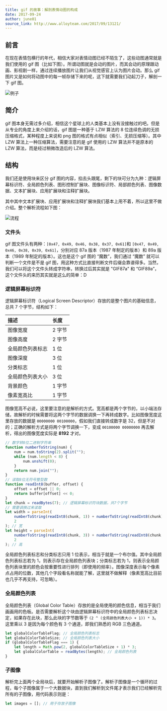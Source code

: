 ```yaml
---
title: gif 的故事：解剖表情动图的构成
date: 2017-09-24
author: june01
source_link: http://www.alloyteam.com/2017/09/13121/
---
```


<!-- {% raw %} - for jekyll -->

## 前言

在现在表情包横行的年代，相信大家对表情动图已经不陌生了，这些动图通常就是我们使用的 gif 图（比如下图）。所谓动图就是会动的图片，而其会动的原理跟动画、影视剧一样，通过连续播放图片让我们从视觉感官上认为图片会动。那么 gif 图片又是如何将动图中的每一帧存储下来的呢，这下就需要我们动起刀子，解剖一下 gif 图。

![例子](http://www.alloyteam.com/wp-content/uploads/2017/09/gif_demo.gif)

## 简介

gif 图本身无需过多介绍，相信这个星球上的人类基本上没有没接触过的吧。但是从专业的角度上来介绍的话，gif 图是一种基于 LZW 算法的 8 位连续色调的无损压缩格式，某种程度上来说和 png 图的格式有点相似（索引、无损压缩等）。其中 LZW 算法上一种压缩算法，需要注意的是 gif 使用的 LZW 算法并不是原本的 LZW 算法，而是经过稍微改造后的 LZW 算法。

## 结构

我们还是使用块来区分 gif 图的内容，掐去头跟尾，剩下的块可分为九种：逻辑屏幕标识符、全局颜色列表、图形控制扩展块、图像标识符、局部颜色列表、图像数据、文本扩展块、应用扩展块和注释扩展块。

其中其中文本扩展块、应用扩展块和注释扩展块我们基本上用不着，所以这里不做介绍。整个解析流程如下图：

![流程](http://www.alloyteam.com/wp-content/uploads/2017/09/gif_process.png)

### 文件头

gif 图文件头有两种：`[0x47, 0x49, 0x46, 0x38, 0x37, 0x61]`和 `[0x47, 0x49, 0x46, 0x38, 0x39, 0x61]`，分别对应 87a 版本（1987 年制定的版本）和 89a 版本（1989 年制定的版本）。这也是这个 gif 图的 “魔数”，我们通过 “魔数” 就可以判断一个文件是不是 gif 图，用这种方式比直接判断文件后缀会靠谱得多。当然，我们可以将这个文件头转成字符串，转换过后其实就是 "GIF87a" 和 “GIF89a”，这个文件头的来历其实就是这么的简单：D

### 逻辑屏幕标识符

逻辑屏幕标识符（Logical Screen Descriptor）存放的是整个图片的基础信息，总共 7 个字节，结构如下：

| 描述       | 长度   |
| :------- | :--- |
| 图像宽度     | 2 字节 |
| 图像高度     | 2 字节 |
| 全局颜色列表标志 | 1 位  |
| 图像深度     | 3 位  |
| 分类标志     | 1 位  |
| 全局颜色列表大小 | 3 位  |
| 背景颜色     | 1 字节 |
| 像素宽高比    | 1 字节 |

图像宽高不必说，这里要注意的是解析的方式。宽高都是两个字节的，以小端法存储，故解析的时候需要将这两个字节的数据调换一下再转成数字。比如图像宽度这里存放的数据是 `00000000 00100000`，假如我们直接转成数字是 32，但是不对的；正确的解析方式是将两个字节调换一下，变成 `00100000 00000000` 再去解析，得出的图像宽度实际是 **8192** 才对。

```javascript
// 数字转8位二进制字符串
function numberToString(num) {
    num = num.toString(2).split("");
    while (num.length < 8) {
        num.unshift(0);
    }
    return num.join("");
}
// 读取8位无符号整型数
function readInt8(buffer, offset) {
    offset = offset || 0;
    return buffer[offset] << 0;
}
let chunk = readBytes(7); // 逻辑屏幕标识符块数据，共7个字节
// 需要调换过来读取
let width = parseInt(
    numberToString(readInt8(chunk, 1)) + numberToString(readInt8(chunk)),
    2
); // 宽
let height = parseInt(
    numberToString(readInt8(chunk, 3)) + numberToString(readInt8(chunk, 2)),
    2
); // 高
```

全局颜色列表标志和分类标志只用 1 位表示，相当于就是一个布尔值。其中全局颜色列表标志若为 1，则表示存在全局颜色列表块；分类标志若为 1，则表示全局颜色列表块里的颜色会按重要性进行排列（即使用的频率）。图像深度表示每个像素点占用的位数，其他几个字段看名称就能了解，这里就不做解释（像素宽高比目前也几乎不再支持，可忽略）。

### 全局颜色列表

全局颜色列表（Global Color Table）存放的是全局使用的颜色信息，相当于我们画画用的色板。是否需要解析这个块由逻辑屏幕标识符中的全局颜色列表标志决定，如果存在此块，那么此块的字节数等于 `(2 ^ (全局颜色列表大小 + 1)) * 3`。这里乘以 3 是因为每个颜色有 3 个通道，即我们熟悉的 RGB 三色通道。

```javascript
let globalColorTableFlag; // 全局颜色列表标志
let globalColorTableSize; // 全局颜色列表大小
if (globalColorTableFlag === 1) {
    let length = Math.pow(2, globalColorTableSize + 1) * 3;
    let globalColorTable = readBytes(length); // 全局颜色列表
}
```

### 子图像

解析完上面两个全局块后，就要开始解析子图像了。解析子图像是一个循环的过程，每个子图像属于一个大数据块，直到我们解析到文件尾才表示我们已经解析完所有的子图像，用代码表示则是：

```javascript
let images = []; // 用于存放子图像
```


<!-- {% endraw %} - for jekyll -->